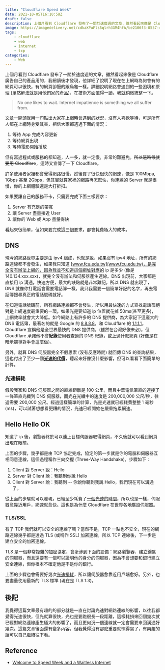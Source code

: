 ```yaml
---
title: "Cloudflare Speed Week"
date: 2021-10-05T16:10:58Z
draft: false
description: 上個月看到 Cloudflare 發布了一關於速度週的文章，雖然看起來像是 Cloudflare 廣告自己的產品用的，我細讀後才發現，他詳細了說明了現在在上網時為何會有的網頁可以很快，有的網頁卻慢的跟烏龜一樣，詳細說明網路會遇到的一些困境和原理 (單然解法就是用他們家的產品)，在技術方面值得一讀，我就稍微統整一下。
image: https://imagedelivery.net/cdkaXPuFls5qlrh3GM4hfA/be2106f3-0557-4e94-803a-9dda63550300/large
tags: 
    - cloudflare
    - web
    - internet
    - tcp
categories:
    - Web
---
```


上個月看到 Cloudflare 發布了一關於速度週的文章，雖然看起來像是 Cloudflare 廣告自己的產品用的，我細讀後才發現，他詳細了說明了現在在上網時為何會有的網頁可以很快，有的網頁卻慢的跟烏龜一樣，詳細說明網路會遇到的一些困境和原理 (單然解法就是用他們家的產品)，在技術方面值得一讀，我就稍微統整一下。

<!--more-->

> No one likes to wait. Internet impatience is something we all suffer from.

文章一開頭就用一句點出大家在上網時會遇到的狀況，沒有人喜歡等待，可是所有人都在上網時身受其害，相信大家都遇過下面的情況：

1. 等待 App 完成內容更新
2. 等待網頁出現
3. 等待電影開始播放

但有寫過程式或服務的都知道，人一多，就一定慢，非常的難避免，~~所以這時候就要用 Cloudflare~~，這時又宣傳了一下 Cloudflare。

許多使用者家裡都會覺得網路很慢，然後買了很快很快的網速，像是 100Mbpa, 1Gbps 甚至 2Gbps，但其實就算家裡的網路再怎麼快，你連線的 Server 就是很慢，你的上網體驗還是大打折扣。

如果要讓自己的服務不卡，只需要完成下面三樣要求：

1. Server 有充足的帶寬
2. 讓 Server 盡量接近 User
3. 讓你的 Web 或 App 盡量得快

看起來很簡單，但如果要完成這三個要求，都會耗費極大的成本。

## DNS

現今的網路世界主要是由 ipv4 組成，也就是說，如果沒有 ipv4 地址，所有的網路連線都不會發生，如果我只知道 [www.fcu.edu.tw](www.fcu.edu.tw)，是完全沒有辦法上網的，因為我並不知道這個網址對應的 ip 是多少 (像是 140.134.xxx.xxx)，就完全沒有辦法和伺服器產生連線。DNS 出現前，大家都是直接用 ip 溝通，快速方便，最大的缺點就是非常難記。所以 DNS 就出現了，DNS 就像你打電話會需要電話簿一樣，我只我需要一個簡單好記的名字，再去電話簿搜尋真正的電話號碼就好。

在知道電話號碼前，所有網路連線都不會發生，所以用最快速的方式查找電話簿絕對是上網速度最重要的一環，如果光是要知道 ip 位置就花掉 50ms(甚至更多)，上網效率就會大大降低。如今網路上有許多的 DNS 提供商，為大家記下這龐大的 DNS 電話簿，最著名的就是 Google 的 [8.8.8.8](8.8.8.8)，和 Cloudflare 的 [1.1.1.1](1.1.1.1)，Cloudflare 宣稱他是全世界最快的 DNS 提供商，(雖然在台灣好像未必)，但 Cloudflare 承諾他不會**紀錄**使用者查過的 DNS 紀錄，或上過什麼網頁 (好像是在暗示競爭對手會這麼做)。

另外，就算 DNS 伺服器完全不假思索 (沒有反應時間) 就回傳 DNS 的查詢結果，這也付出了至少一個[**光速的代價**](#光速損耗)，聽起來好像沒什麼影響，但可以看看下面簡單的計算。

### 光速損耗

假設我家和 DNS 伺服器之間的直線距離是 100 公里，而且中華電信筆直的連接了一條筆直光纖到 DNS 伺服器，而光在光纖中的速度是 200,000,000 公尺/秒，往返需要 200,000 公尺。經過這樣簡單的計算，光是光速就已經耗費整整 1 毫秒(ms)，可以試著想想看更糟的情況，光速已經開始在嚴重拖累網速。

## Hello Hello OK

知道了 ip 後，瀏覽器終於可以連上目標伺服器取得網頁，不久後就可以看到網頁出現在眼前。

上面的步驟，幾乎都是由 TCP 協定完成，協定的第一步就是你的電腦和伺服器互相同意連線，這個過程稱作三向交握 (Three-Way Handshake)，步驟如下：

1. Client 對 Server 說：Hello
2. Server 對 Client 說：我聽到你說 Hello
3. Client 對 Server 說：我聽到 -- 你說你聽到我說 Hello，我們現在可以溝通了。

從上面的步驟就可以發現，已經至少耗費了[一個光速的時間](#光速損耗)，所以也是一樣，伺服器愈靠近用戶，網速就愈快。這也是為什麼 Cloudflare 在世界各地廣設伺服器。

### TLS/SSL

有了 TCP 我們就可以安全的連線了嗎？當然不是，TCP 一點也不安全，現在的網路連線幾乎都是透過 TLS (或稱作 SSL) 加密連線，所以 TCP 連線後，下一步是建立安全的加密連線。

TLS 是一個非常複雜的加密協定，會牽涉到下面的設備：網路瀏覽器、建立鑰匙的伺服器，而且還要有一個可以證明他的身分的伺服器，因為不會想要和銀行建立安全連線，但你根本不確定他是不是你的銀行。

上面的步驟也會需要好幾次[光速損耗](#光速損耗)，所以讓伺服器愈靠近用戶端愈好。另外，也要盡量使用最新的 TLS 標準 (現在是 TLS 1.3)。

## 後記

我覺得這篇文章最有趣的的部分就是一直在討論光速對網路連線的影響，以往我都覺得光速很快，但光就算很快，光也是要跑很長一段距離，這樣耗損來回個幾次就已經對網路連線產生極大的影響了，而且更何況一個連線就一定會需要來回溝通好幾次。這篇文章後面還有蠻多內容，但我覺得沒有那麼重要就懶得寫了，有興趣的話可以自己繼續往下看。

## Reference

* [Welcome to Speed Week and a Waitless Internet](https://blog.cloudflare.com/fastest-internet/)
